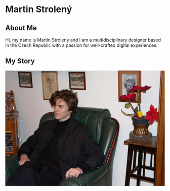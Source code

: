 # Martin Strolený

## About Me

Hi, my name is Martin Strolený and I am a multidisciplinary designer based in the Czech Republic with a passion for well-crafted digital experiences.

## My Story

![Martin Strolený sitting on a old chair staring out of focus.](img/martin-stroleny.jpg)
